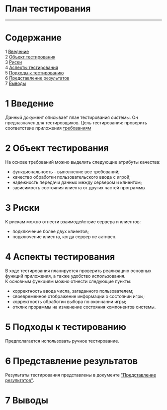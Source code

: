 # План тестирования
---


# Cодержание
1 [Введение](#introduction)  
2 [Объект тестирования](#items)  
3 [Риски](#risk)  
4 [Аспекты тестирования](#features)  
5 [Подходы к тестированию](#approach)  
6 [Представление результатов](#pass)  
7 [Выводы](#conclusion)  

<a name="introduction"/>

# 1 Введение

Данный документ описывает план тестирования системы. Он предназначен для тестировщиков. Цель тестирования: проверить соответствие приложения [требованиям](../Documents/Requirements/Requirements%20Document.md)

<a name="items"/>

# 2 Объект тестирования

На основе требований можно выделить следующие атрибуты качества:

* функциональность - выполнение все требований;
* качество обработки пользовательского ввода с игрой;
* надежность передачи данных между сервером и клиентом;
* зависимость состояния клиента от других частей программы.

<a name="risk"/>

# 3 Риски

К рискам можно отнести взаимодействие сервера и клиентов:  
* подключение более двух клиентов;
* подключение клиента, когда сервер не активен.

<a name="features"/>

# 4 Аспекты тестирования

В ходе тестирования планируется проверить реализацию основных функций приложения, а также удобство использования.  
К основным функциям можно отнести следующие пункты:  
* корректность ввода числа, загаданного пользователем;  
* своевременное отображение информации о состоянии игры;  
* корректность обработки выбора по окончании игры;
* отклик прораммы на изменение состояния компонентов системы.

<a name="approach"/>

# 5 Подходы к тестированию

Предполагается использовать ручное тестирование.

<a name="pass"/>

# 6 Представление результатов

Результаты тестирования представлены в документе ["Представление результатов"](../Testing/TestResults.md).

<a name="conclusion"/>

# 7 Выводы
